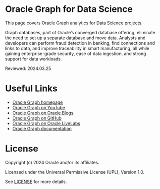 # Oracle Graph for Data Science

This page covers Oracle Graph analytics for Data Science projects.

Graph databases, part of Oracle’s converged database offering, eliminate the need to set up a separate database and move data. Analysts and developers can perform fraud detection in banking, find connections and links to data, and improve traceability in smart manufacturing, all while gaining enterprise-grade security, ease of data ingestion, and strong support for data workloads.

Reviewed: 2024.03.25


# Useful Links

- [Oracle Graph homepage](https://www.oracle.com/database/graph/)
- [Oracle Graph on YouTube](https://www.youtube.com/playlist?list=PL3ZqpALcm8HMR7nHRlpA2pXiUz99SMO5Z)
- [Oracle Graph on Oracle Blogs](https://blogs.oracle.com/search.html?q=graph)
- [Oracle Graph on GitHub](https://github.com/oracle-samples/pgx-samples)
- [Oracle Graph on Oracle LiveLabs](https://apexapps.oracle.com/pls/apex/f?p=133:100:2717775602397::::SEARCH:graph)
- [Oracle Graph documentation](https://docs.oracle.com/en/database/oracle/oracle-database/23/graph.html)


# License

Copyright (c) 2024 Oracle and/or its affiliates.

Licensed under the Universal Permissive License (UPL), Version 1.0.

See [LICENSE](https://github.com/oracle-devrel/technology-engineering/blob/main/LICENSE) for more details.
